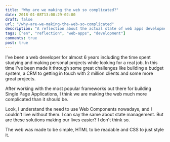 ```yaml
---
title: "Why are we making the web so complicated?"
date: 2018-01-08T13:00:29-02:00
draft: false
url: "/why-are-we-making-the-web-so-complicated"
description: "A reflection about the actual state of web apps development and the core concept of the web: simplicity"
tags: ["en", "reflection", "web-apps", "development"]
comments: true
post: true
---
```


I’ve been a web developer for almost 6 years including the time spent studying and making 
personal projects while looking for a real job. In this time I've been made it through some 
great challenges like building a budget system, a CRM to getting in touch with 2 million 
clients and some more great projects.

After working with the most popular frameworks out there for building Single Page Applications, 
I think we are making the web much more complicated than it should be.

Look, I understand the need to use Web Components nowadays, and I couldn't live without them. 
I can say the same about state management. But are these solutions making our lives easier? 
I don't think so.

The web was made to be simple, HTML to be readable and CSS to just style it.

